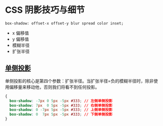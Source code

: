# CSS 阴影技巧与细节

```
box-shadow: offset-x offset-y blur spread color inset;
```
- x 偏移值
- y 偏移值
- 模糊半径
- 扩张半径

## [单侧投影](https://codepen.io/Chokcoco/pen/pergRb)
单侧投影的核心是第四个参数：扩张半径。当扩张半径=负的模糊半径时，除非使用偏移量来移动他，否则我们将看不到任何投影。
```css
{
  box-shadow: -7px 0 5px -5px #333; // 左侧单侧投影
  box-shadow: 7px  0 5px -5px #333; // 右侧单侧投影
  box-shadow: 0 -7px 5px -5px #333; // 上侧单侧投影
  box-shadow: 0  7px 5px -5px #333; // 下侧单侧投影
}
```
